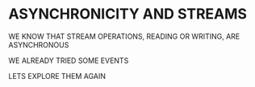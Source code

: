 # ASYNCHRONICITY AND STREAMS

WE KNOW THAT STREAM OPERATIONS, READING OR WRITING, ARE ASYNCHRONOUS

WE ALREADY TRIED SOME EVENTS

LETS EXPLORE THEM AGAIN

